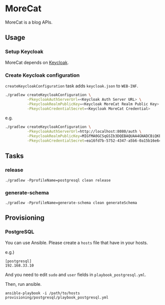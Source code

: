 # MoreCat

MoreCat is a blog APIs.

## Usage

### Setup Keycloak

MoreCat depends on [Keycloak](http://keycloak.jboss.org/).

### Create Keycloak configuration

`createKeycloakConfiguration` task adds `keycloak.json` to `WEB-INF`.

~~~ sh
./gradlew createKeycloakConfiguration \
          -PkeycloakAuthServerUrl=<Keycloak Auth Server URL> \
          -PkeycloakRealmPublicKey=<Keycloak MoreCat Realm Public Key> \
          -PkeycloakCredentialSecret=<Keycloak MoreCat Credential>
~~~

e.g.

~~~ sh
./gradlew createKeycloakConfiguration \
          -PkeycloakAuthServerUrl=http://localhost:8080/auth \
          -PkeycloakRealmPublicKey=MIGfMA0GCSqGSIb3DQEBAQUAA4GNADCBiQKBgQCdHmaWd7ODL4tict3eB9SXOU59K1Jo/kdcnmTcIr0rfTpNdaSbKaQ8Iai9hNfe8nC/iTxerYqMgmBW6CwIUFOk7ZYZhP2hr6gtYIpCUkpusmbm+R0CmXW6/x3aWw9Iraz/tPGQv9CptbLAhy5OMKgn+9CI3LBzzM+jJna/grki9QIDAQAB \
          -PkeycloakCredentialSecret=ea16fd7b-5752-4347-a5b6-0a15b16e64e9
~~~

## Tasks

### release

~~~
./gradlew -PprofileName=postgresql clean release
~~~

### generate-schema

~~~
./gradlew -PprofileName=generate-schema clean generateSchema
~~~

## Provisioning

### PostgreSQL

You can use Ansible. Please create a `hosts` file that have in your hosts.

e.g.)

~~~
[postgresql]
192.168.33.10
~~~

And you need to edit `sudo` and `user` fields in `playbook_postgresql.yml`.

Then, run ansible.

~~~
ansible-playbook -i /path/to/hosts provisioning/postgresql/playbook_postgresql.yml
~~~
